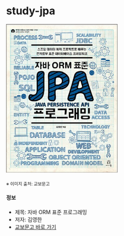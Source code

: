 # study-jpa

<img src="thumbnail.jpg" width="300"/>

<sub>※ 이미지 출처: 교보문고</sub>

#### 정보

- 제목: 자바 ORM 표준 프로그래밍
- 저자: 김영한
- [교보문고 바로 가기](https://product.kyobobook.co.kr/detail/S000000935744)
